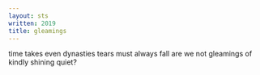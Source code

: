 ```yaml
---
layout: sts
written: 2019
title: gleamings
---
```


<div class="poem">
time takes even dynasties  
tears must always fall  
are we not gleamings  
of kindly shining quiet?
</div>

